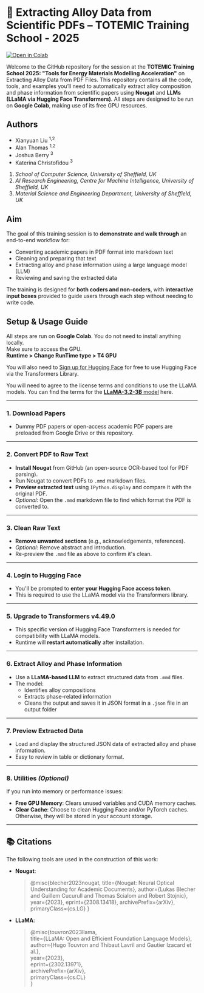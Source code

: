 #  🧪 Extracting Alloy Data from Scientific PDFs – TOTEMIC Training School - 2025

[![Open in Colab](https://colab.research.google.com/assets/colab-badge.svg)](https://colab.research.google.com/github/xianyuanliu/alloy-property-extraction-demo/blob/main/NLP_for_Materials.ipynb)

Welcome to the GitHub repository for the session at the **TOTEMIC Training School 2025: "Tools for Energy Materials Modelling Acceleration"** on Extracting Alloy Data from PDF Files. This repository contains all the code, tools, and examples you’ll need to automatically extract alloy composition and phase information from scientific papers using **Nougat** and **LLMs (LLaMA via Hugging Face Transformers)**. All steps are designed to be run on **Google Colab**, making use of its free GPU resources.



## Authors 

- Xianyuan Liu <sup>1,2</sup>
- Alan Thomas <sup>1,2</sup>
- Joshua Berry <sup>3</sup>
- Katerina Christofidou <sup>3</sup>

1. _School of Computer Science, University of Sheffield, UK_
2. _AI Research Engineering, Centre for Machine Intelligence, University of Sheffield, UK_
3. _Material Science and Engineering Department, University of Sheffield, UK_



## Aim

The goal of this training session is to **demonstrate and walk through** an end-to-end workflow for:
- Converting academic papers in PDF format into markdown text
- Cleaning and preparing that text
- Extracting alloy and phase information using a large language model (LLM)
- Reviewing and saving the extracted data

The training is designed for **both coders and non-coders**, with **interactive input boxes** provided to guide users through each step without needing to write code.



## Setup & Usage Guide

All steps are run on **Google Colab**. You do not need to install anything locally. <br />
Make sure to access the GPU. <br />
**Runtime > Change RunTime type > T4 GPU** 

You will also need to [Sign up for Hugging Face](https://huggingface.co/join) for free to use Hugging Face via the Transformers Library.

You will need to agree to the license terms and conditions to use the LLaMA models. You can find the terms for the [**LLaMA-3.2-3B** model](https://huggingface.co/meta-llama/Llama-3.2-3B-Instruct) here.

---

### 1. Download Papers
- Dummy PDF papers or open-access academic PDF papers are preloaded from Google Drive or this repository.

---

### 2. Convert PDF to Raw Text
- **Install Nougat** from GitHub (an open-source OCR-based tool for PDF parsing).
- Run Nougat to convert PDFs to `.mmd` markdown files.
- **Preview extracted text** using `IPython.display` and compare it with the original PDF.
- _Optional_: Open the `.mmd` markdown file to find which format the PDF is converted to.

---

### 3. Clean Raw Text
- **Remove unwanted sections** (e.g., acknowledgements, references).
- _Optional_: Remove abstract and introduction.
- Re-preview the `.mmd` file as above to confirm it's clean.

---

### 4. Login to Hugging Face
- You'll be prompted to **enter your Hugging Face access token**.
- This is required to use the LLaMA model via the Transformers library.

---

### 5. Upgrade to Transformers v4.49.0
- This specific version of Hugging Face Transformers is needed for compatibility with LLaMA models.
- Runtime will **restart automatically** after installation.

---

### 6. Extract Alloy and Phase Information
- Use a **LLaMA-based LLM** to extract structured data from `.mmd` files.
- The model:
  - Identifies alloy compositions
  - Extracts phase-related information
  - Cleans the output and saves it in JSON format in a `.json` file in an output folder

---

### 7. Preview Extracted Data
- Load and display the structured JSON data of extracted alloy and phase information.
- Easy to review in table or dictionary format.

---

### 8. Utilities _(Optional)_
If you run into memory or performance issues:
- **Free GPU Memory**: Clears unused variables and CUDA memory caches.
- **Clear Cache**: Choose to clean Hugging Face and/or PyTorch caches. Otherwise, they will be stored in your account storage.

---

## 📚 Citations

The following tools are used in the construction of this work:

- **Nougat**: 
  > @misc{blecher2023nougat,
  > title={Nougat: Neural Optical Understanding for Academic Documents},
  > author={Lukas Blecher and Guillem Cucurull and Thomas Scialom and Robert Stojnic},
  > year={2023},
  > eprint={2308.13418},
  > archivePrefix={arXiv},
  > primaryClass={cs.LG}
}

- **LLaMA**:
  > @misc{touvron2023llama,  
  > title={LLaMA: Open and Efficient Foundation Language Models},  
  > author={Hugo Touvron and Thibaut Lavril and Gautier Izacard et al.},  
  > year={2023},  
  > eprint={2302.13971},  
  > archivePrefix={arXiv},  
  > primaryClass={cs.CL}  
  > }


